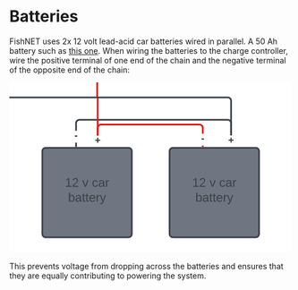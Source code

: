 # Batteries
FishNET uses 2x 12 volt lead-acid car batteries wired in parallel.  A 50 Ah battery such as [this one](https://www.homedepot.com/p/MIGHTY-MAX-BATTERY-12-Volt-50-Ah-Rechargeable-Sealed-Lead-Acid-SLA-Battery-ML50-12411/308914341).  When wiring the batteries to the charge controller, wire the positive terminal of one end of the chain and the negative terminal of the opposite end of the chain:

![battery wiring configuration](./Media/battery_wiring.png)

This prevents voltage from dropping across the batteries and ensures that they are equally contributing to powering the system.